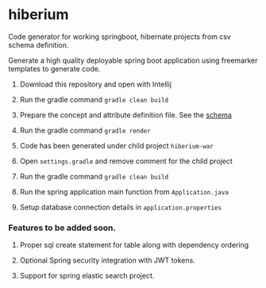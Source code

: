 # hiberium

Code generator for working springboot, hibernate projects from csv schema definition.

Generate a high quality deployable spring boot application using freemarker templates to generate code.

1. Download this repository and open with Intellij

2. Run the gradle command `gradle clean build`

3. Prepare the concept and attribute definition file. See the [schema](SCHEMA.md)

4. Run the gradle command `gradle render`

5. Code has been generated under child project `hiberium-war`

6. Open `settings.gradle` and remove comment for the child project

7. Run the gradle command `gradle clean build`

8. Run the spring application main function from `Application.java`

9. Setup database connection details in `application.properties`

### Features to be added soon.

1. Proper sql create statement for table along with dependency ordering

2. Optional Spring security integration with JWT tokens.

3. Support for spring elastic search project.
